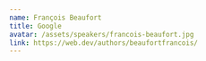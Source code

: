 ```yaml
---
name: François Beaufort
title: Google
avatar: /assets/speakers/francois-beaufort.jpg
link: https://web.dev/authors/beaufortfrancois/
---
```

